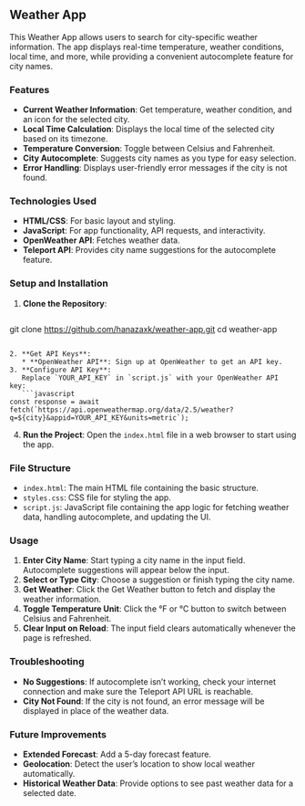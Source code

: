 ## Weather App

This Weather App allows users to search for city-specific weather information. The app displays real-time temperature, weather conditions, local time, and more, while providing a convenient autocomplete feature for city names.

### Features

* **Current Weather Information**: Get temperature, weather condition, and an icon for the selected city.
* **Local Time Calculation**: Displays the local time of the selected city based on its timezone.
* **Temperature Conversion**: Toggle between Celsius and Fahrenheit.
* **City Autocomplete**: Suggests city names as you type for easy selection.
* **Error Handling**: Displays user-friendly error messages if the city is not found.

### Technologies Used

* **HTML/CSS**: For basic layout and styling.
* **JavaScript**: For app functionality, API requests, and interactivity.
* **OpenWeather API**: Fetches weather data.
* **Teleport API**: Provides city name suggestions for the autocomplete feature.

### Setup and Installation

1. **Clone the Repository**:

   ```bash
git clone https://github.com/hanazaxk/weather-app.git
cd weather-app
```

2. **Get API Keys**:
   * **OpenWeather API**: Sign up at OpenWeather to get an API key.
3. **Configure API Key**:
   Replace `YOUR_API_KEY` in `script.js` with your OpenWeather API key:
   ```javascript
const response = await fetch(`https://api.openweathermap.org/data/2.5/weather?q=${city}&appid=YOUR_API_KEY&units=metric`);
```
4. **Run the Project**:
   Open the `index.html` file in a web browser to start using the app.

### File Structure

* `index.html`: The main HTML file containing the basic structure.
* `styles.css`: CSS file for styling the app.
* `script.js`: JavaScript file containing the app logic for fetching weather data, handling autocomplete, and updating the UI.

### Usage

1. **Enter City Name**: Start typing a city name in the input field. Autocomplete suggestions will appear below the input.
2. **Select or Type City**: Choose a suggestion or finish typing the city name.
3. **Get Weather**: Click the Get Weather button to fetch and display the weather information.
4. **Toggle Temperature Unit**: Click the °F or °C button to switch between Celsius and Fahrenheit.
5. **Clear Input on Reload**: The input field clears automatically whenever the page is refreshed.

### Troubleshooting

* **No Suggestions**: If autocomplete isn’t working, check your internet connection and make sure the Teleport API URL is reachable.
* **City Not Found**: If the city is not found, an error message will be displayed in place of the weather data.

### Future Improvements

* **Extended Forecast**: Add a 5-day forecast feature.
* **Geolocation**: Detect the user’s location to show local weather automatically.
* **Historical Weather Data**: Provide options to see past weather data for a selected date.